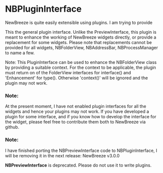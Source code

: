 # NBPluginInterface

NewBreeze is quite easily extensible using plugins. I am trying to provide

This the general plugin interface. Unlike the PreviewInterface, this plugin
is meant to enhance the working of NewBreeze widgets directly, or provide a
replacement for some widgets. Please note that replacements cannot be
provided for all widgets, NBFolderView, NBAddressBar, NBProcessManager to name
a few.

Note:
This PluginInterface can be used to enhance the NBFolderView class by providing
a suitable context. For the context to be applicable, the plugin must return
on of the FolderView interfaces for interface() and 'Enhancement' for type().
Otherwise 'context()' will be ignored and the plugin may not work.

### Note:
At the present moment, I have not enabled plugin interfaces for all the widgets
and hence your plugins may not work. If you have developed a plugin for some
interface, and if you know how to develop the interface for the widget, please
feel free to contribute them both to NewBreeze via github.

### Note:
I have finished porting the NBPreviewInterface code to NBPluginInterface,
I will be removing it in the next release: NewBreeze v3.0.0

**NBPreviewInterface** is deprecated. Please do not use it to write plugins.
